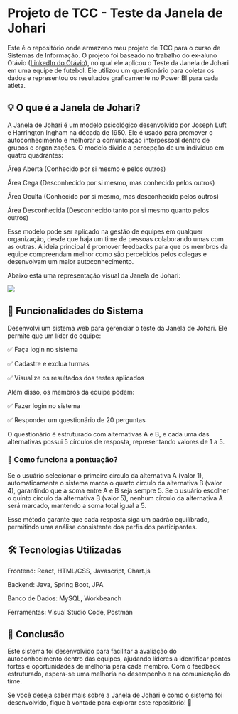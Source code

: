 # Projeto de TCC - Teste da Janela de Johari

Este é o repositório onde armazeno meu projeto de TCC para o curso de Sistemas de Informação. O projeto foi baseado no trabalho do ex-aluno Otávio ([LinkedIn do Otávio](https://www.linkedin.com/in/otavio-leite-58781092/)), no qual ele aplicou o Teste da Janela de Johari em uma equipe de futebol. Ele utilizou um questionário para coletar os dados e representou os resultados graficamente no Power BI para cada atleta.

## 💡 O que é a Janela de Johari?
A Janela de Johari é um modelo psicológico desenvolvido por Joseph Luft e Harrington Ingham na década de 1950. Ele é usado para promover o autoconhecimento e melhorar a comunicação interpessoal dentro de grupos e organizações. O modelo divide a percepção de um indivíduo em quatro quadrantes:

Área Aberta (Conhecido por si mesmo e pelos outros)

Área Cega (Desconhecido por si mesmo, mas conhecido pelos outros)

Área Oculta (Conhecido por si mesmo, mas desconhecido pelos outros)

Área Desconhecida (Desconhecido tanto por si mesmo quanto pelos outros)

Esse modelo pode ser aplicado na gestão de equipes em qualquer organização, desde que haja um time de pessoas colaborando umas com as outras. A ideia principal é promover feedbacks para que os membros da equipe compreendam melhor como são percebidos pelos colegas e desenvolvam um maior autoconhecimento.

Abaixo está uma representação visual da Janela de Johari:

![](https://lh5.googleusercontent.com/jbYE6U_fT8w37i2Bf2N1sd9YqHgEjUsiU9-lMnitqGbWm39bVglZxAobwt-O8Oxj8fh5uD88RYA6SeozX3Og4yiuz8-ZWluwBVwZjx1sCTs0rEiLC7_4-CgyLmjcBCcE0sF5a-jC)

## 📌 Funcionalidades do Sistema
Desenvolvi um sistema web para gerenciar o teste da Janela de Johari. Ele permite que um líder de equipe:

✅ Faça login no sistema

✅ Cadastre e exclua turmas

✅ Visualize os resultados dos testes aplicados

Além disso, os membros da equipe podem:

✅ Fazer login no sistema

✅ Responder um questionário de 20 perguntas

O questionário é estruturado com alternativas A e B, e cada uma das alternativas possui 5 círculos de resposta, representando valores de 1 a 5.

### 🔹 Como funciona a pontuação?
Se o usuário selecionar o primeiro círculo da alternativa A (valor 1), automaticamente o sistema marca o quarto círculo da alternativa B (valor 4), garantindo que a soma entre A e B seja sempre 5.
Se o usuário escolher o quinto círculo da alternativa B (valor 5), nenhum círculo da alternativa A será marcado, mantendo a soma total igual a 5.

Esse método garante que cada resposta siga um padrão equilibrado, permitindo uma análise consistente dos perfis dos participantes.

## 🛠️ Tecnologias Utilizadas
Frontend: React, HTML/CSS, Javascript, Chart.js

Backend: Java, Spring Boot, JPA

Banco de Dados: MySQL, Workbeanch

Ferramentas: Visual Studio Code, Postman

## 📌 Conclusão
Este sistema foi desenvolvido para facilitar a avaliação do autoconhecimento dentro das equipes, ajudando líderes a identificar pontos fortes e oportunidades de melhoria para cada membro. Com o feedback estruturado, espera-se uma melhoria no desempenho e na comunicação do time.

Se você deseja saber mais sobre a Janela de Johari e como o sistema foi desenvolvido, fique à vontade para explorar este repositório! 🚀
